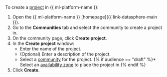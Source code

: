 To create a [project](../../datasphere/concepts/project.md) in {{ ml-platform-name }}:

1. Open the {{ ml-platform-name }} [homepage]({{ link-datasphere-main }}).
1. Go to the **Communities** tab and select the community to create a project in.
1. On the community page, click **Create project**.
1. In the **Create project** window:
   * Enter the name of the project.
   * (Optional) Enter a description of the project.
   * Select a [community](../../datasphere/concepts/community.md) for the project.
   {% if audience == "draft" %}* Select an [availability zone](../../overview/concepts/geo-scope.md) to place the project in.{% endif %}
1. Click **Create**.
